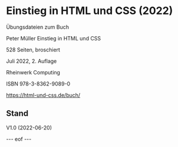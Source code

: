 # Einstieg in HTML und CSS (2022)

Übungsdateien zum Buch

Peter Müller
Einstieg in HTML und CSS

528 Seiten, broschiert

Juli 2022, 2. Auflage

Rheinwerk Computing

ISBN 978-3-8362-9089-0

https://html-und-css.de/buch/

## Stand
V1.0 (2022-06-20)

--- eof ---